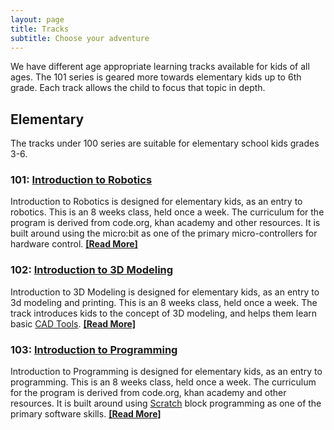 ```yaml
---
layout: page
title: Tracks
subtitle: Choose your adventure
---
```


<!--
We have different tracks of learning available.

| Track | Sessions |
| --- | ------- |
| Elementary | 101: Introduction to Robotics |
| Elementary | 102: Introduction to 3D Modeling |
| Intermediate | 201: Introduction to Robotics |
| Intermediate | 202: Introduction to 3D Modeling |
| Advanced | 301: Introduction to Robotics |
| Advanced | 302: Introduction to 3D Modeling |
-->

We have different age appropriate learning tracks available for kids of all ages. The 101 series is geared more towards elementary kids up to 6th grade. Each track allows the child to focus that topic in depth.

## Elementary

The tracks under 100 series are suitable for elementary school kids grades 3-6.

### 101: [Introduction to Robotics](101-robotics)

Introduction to Robotics is designed for elementary kids, as an entry to robotics. This is an 8 weeks class, held once a week. The curriculum for the program is derived from code.org, khan academy and other resources. It is built around using the micro:bit as one of the primary micro-controllers for hardware control. [**[Read More]**](101-robotics)

### 102: [Introduction to 3D Modeling](102-3dmodeling)

Introduction to 3D Modeling is designed for elementary kids, as an entry to 3d modeling and printing. This is an 8 weeks class, held once a week. The track introduces kids to the concept of 3D modeling, and helps them learn basic [CAD Tools](https://en.wikipedia.org/wiki/Computer-aided_design). [**[Read More]**](102-3dmodeling)

### 103: [Introduction to Programming](103-programming)

Introduction to Programming is designed for elementary kids, as an entry to programming. This is an 8 weeks class, held once a week. The curriculum for the program is derived from code.org, khan academy and other resources. It is built around using [Scratch](https://en.wikipedia.org/wiki/Scratch_(programming_language)) block programming as one of the primary software skills. [**[Read More]**](103-programming)

<!-- Uncomment when you have more info

## Intermediate

The tracks under 200 series are suitable for middle school kids grades 6-8.

## Advanced

The tracks under 300 series are suitable for high school kids grades 9-12.
-->
